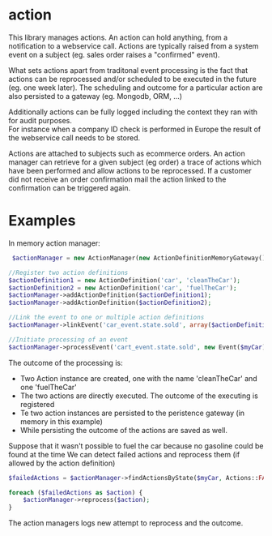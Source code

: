 action
======

This library manages actions.  An action can hold anything, from a notification to a webservice call.
Actions are typically raised from a system event on a subject (eg. sales order raises a "confirmed" event).

What sets actions apart from traditonal event processing is the fact that
actions can be reprocessed and/or scheduled to be executed in the future (eg. one week later).  The scheduling and outcome for a particular action are also persisted to a gateway (eg. Mongodb, ORM, ...)

Additionally actions can be fully logged including the context they ran with for audit purposes.  
For instance when a company ID check is performed in Europe the result of the webservice call needs to be stored.

Actions are attached to subjects such as ecommerce orders.  An action manager can retrieve for a given subject (eg order) a trace of actions which have been performed and allow actions to be reprocessed.
If a customer did not receive an order confirmation mail the action linked to the confirmation can be triggered again.

Examples
=======

In memory action manager:

```php
 $actionManager = new ActionManager(new ActionDefinitionMemoryGateway(), new EventDispatcher());

//Register two action definitions
$actionDefinition1 = new ActionDefinition('car', 'cleanTheCar');
$actionDefinition2 = new ActionDefinition('car', 'fuelTheCar');
$actionManager->addActionDefinition($actionDefinition1);
$actionManager->addActionDefinition($actionDefinition2);

//Link the event to one or multiple action definitions
$actionManager->linkEvent('car_event.state.sold', array($actionDefinition1, $actionDefinition2));

//Initiate processing of an event
$actionManager->processEvent('cart_event.state.sold', new Event($myCar));
```

The outcome of the processing is:
* Two Action instance are created, one with the name 'cleanTheCar' and one 'fuelTheCar'
* The two actions are directly executed.  The outcome of the executing is registered
* Te two action instances are persisted to the peristence gateway (in memory in this example)
* While persisting the outcome of the actions are saved as well.

Suppose that it wasn't possible to fuel the car because no gasoline could be found at the time
We can detect failed actions and reprocess them (if allowed by the action definition)

```php
$failedActions = $actionManager->findActionsByState($myCar, Actions::FAILED);

foreach ($failedActions as $action) {
    $actionManager->reprocess($action);
}
```
The action managers logs new attempt to reprocess and the outcome.


        
